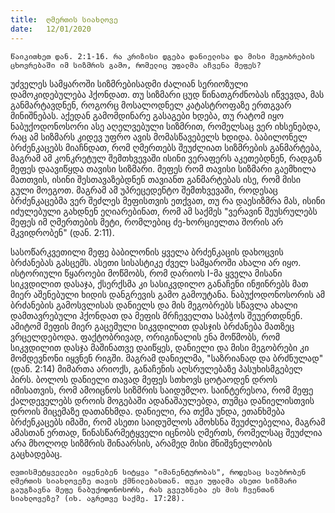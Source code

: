 ```yaml
---
title:  ღმერთის სიახლოვე
date:   12/01/2020
---
```


`წაიკითხეთ დან. 2:1-16. რა კრიზისი დგება დანიელისა და მისი მეგობრების ცხოვრებაში იმ სიზმრის გამო, რომელიც უფალმა აჩვენა მეფეს?`

უძველეს სამყაროში სიზმრებისადმი ძალიან სერიოზული დამოკიდებულება ჰქონდათ. თუ სიზმარი ცუდ წინათგრძნობას იწვევდა, მას განმარტავდნენ, როგორც მოსალოდნელ კატასტროფაზე ერთგვარ მინიშნებას. აქედან გამომდინარე გასაგები ხდება, თუ რატომ იყო ნაბუქოდონოსორი ასე აღელვებული სიზმრით, რომელსაც ვერ იხსენებდა, რაც ამ სიზმარს კიდევ უფრო ავის მომასწავებელს ხდიდა. ბაბილონელ ბრძენკაცებს მიაჩნდათ, რომ ღმერთებს შეუძლიათ სიზმრების განმარტება, მაგრამ ამ კონკრეტულ შემთხვევაში ისინი ვერაფერს აკეთებდნენ, რადგან მეფეს დაავიწყდა თავისი სიზმარი. მეფეს რომ თავისი სიზმარი გაემხილა მათთვის, ისინი შესთავაზებდნენ თავიანთ განმარტებას ისე, რომ მისი გული მოეგოთ. მაგრამ ამ უპრეცედენტო შემთხვევაში, როდესაც ბრძენკაცებმა ვერ შეძლეს მეფისთვის ეთქვათ, თუ რა დაესიზმრა მას, ისინი იძულებული გახდნენ ეღიარებინათ, რომ ამ საქმეს "ვერავინ შეუსრულებს მეფეს იმ ღმერთების მეტი, რომლებიც ძე-ხორციელთა შორის არ მკვიდრობენ" (დან. 2:11).

სასოწარკვეთილი მეფე ბაბილონის ყველა ბრძენკაცის დახოცვის ბრძანებას გასცემს. ასეთი სისასტიკე ძველ სამყაროში ახალი არ იყო. ისტორიული წყაროები მოწმობს, რომ დარიოს I-მა ყველა მისანი სიკვდილით დასაჯა, ქსერქსმა კი სასიკვდილო განაჩენი ინჟინრებს მათ მიერ აშენებული ხიდის დანგრევის გამო გამოუტანა. ნაბუქოდონოსორის ამ ბრძანების გამოსვლისას დანიელს და მის მეგობრებს სწავლა ახალი დამთავრებული ჰქონდათ და მეფის მრჩეველთა საბჭოს შეუერთდნენ. ამიტომ მეფის მიერ გაცემული სიკვდილით დასჯის ბრძანება მათზეც ვრცელდებოდა. ფაქტობრივად, ორიგინალის ენა მოწმობს, რომ სიკვდილით დასჯა მაშინათვე დაიწყეს, დანიელი და მისი მეგობრები კი მომდევნონი იყვნენ რიგში. მაგრამ დანიელმა, "საზრიანად და ბრძნულად" (დან. 2:14) მიმართა არიოქს, განაჩენის აღსრულებაზე პასუხისმგებელ პირს. ბოლოს დანიელი თავად მეფეს სთხოვს ცოტაოდენ დროს იმისათვის, რომ ამოიცნოს სიზმრის საიდუმლო. საინტერესოა, რომ მეფე ქალდეველებს დროის მოგებაში ადანაშაულებდა, თუმცა დანიელისთვის დროის მიცემაზე დათანხმდა. დანიელი, რა თქმა უნდა, ეთანხმება ბრძენკაცებს იმაში, რომ ასეთი საიდუმლოს ამოხსნა შეუძლებელია, მაგრამ ამასთან ერთად, წინასწარმეტყველი იცნობს ღმერთს, რომელსაც შეუძლია არა მხოლოდ სიზმრის შინაარსის, არამედ მისი მნიშვნელობის გაცხადებაც.

`ღვთისმეტყველები იყენებენ სიტყვა "იმანენტურობას", როდესაც საუბრობენ ღმერთის სიახლოვეზე თავის ქმნილებასთან. თუკი უფალმა ასეთი სიზმარი გაუგზავნა მეფე ნაბუქოდონოსორს, რას გვეუბნება ეს მის ჩვენთან სიახლოვეზე? (იხ. აგრეთვე საქმე. 17:28).`